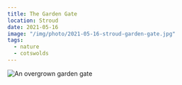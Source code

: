 ```yaml
---
title: The Garden Gate
location: Stroud
date: 2021-05-16
image: "/img/photo/2021-05-16-stroud-garden-gate.jpg"
tags:
  - nature
  - cotswolds
---
```


![An overgrown garden gate](/img/photo/2021-05-16-stroud-garden-gate.jpg)
